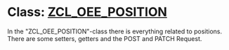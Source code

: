 # Class: [ZCL_OEE_POSITION](src/zcl_oee_position.clas.abap)

In the "ZCL_OEE_POSITION"-class there is everything related to positions.
There are some setters, getters and the POST and PATCH Request.

